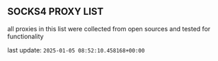 ## SOCKS4 PROXY LIST

all proxies in this list were collected from open sources and tested for functionality

last update: `2025-01-05 08:52:10.458168+00:00`